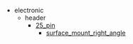 * electronic
  * header
    * [25_pin](electronic/header/25_pin)
      * [surface_mount_right_angle](electronic/header/25_pin/surface_mount_right_angle)
